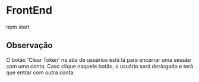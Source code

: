 # FrontEnd 
npm start

## Observação
O botão 'Clear Token' na aba de usuários está lá para encerrar uma sessão com uma conta. Caso clique naquele botão, o usuário será deslogado e terá que entrar com outra conta.

